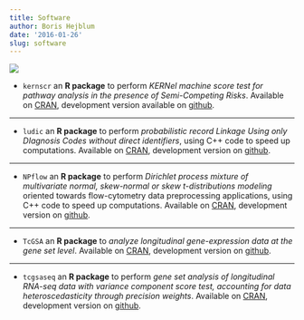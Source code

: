 ```yaml
---
title: Software
author: Boris Hejblum
date: '2016-01-26'
slug: software
---
```


![](/files/Rlogo.png) 

  * `kernscr` an **R package** to perform *KERNel machine score test for pathway analysis in the presence of Semi-Competing Risks*. Available on [CRAN](https://cran.r-project.org/web/packages/kernscr/index.html), development version available on [github](https://github.com/denisagniel/kernscr).

* * *

  * `ludic` an **R package** to perform *probabilistic record Linkage Using only DIagnosis Codes without direct identifiers*, using C++ code to speed up computations. Available on [CRAN](//CRAN.R-project.org/package=ludic), development version on [github](https://github.com/borishejblum/ludic).

* * *

  * `NPflow` an **R package** to perform *Dirichlet process mixture of multivariate normal, skew-normal or skew $t$-distributions modeling* oriented towards flow-cytometry data preprocessing applications, using C++ code to speed up computations. Available on [CRAN](https://cran.r-project.org/web/packages/NPflow/index.html), development version on [github](https://github.com/borishejblum/NPflow).

* * *

  * `TcGSA` an **R package** to *analyze longitudinal gene-expression data at the gene set level*. Available on [CRAN](https://cran.r-project.org/web/packages/TcGSA/index.html), development version on [github](https://github.com/borishejblum/TcGSA).

* * *

  * `tcgsaseq` an **R package** to perform *gene set analysis of longitudinal RNA-seq data with variance component score test, accounting for data heteroscedasticity through precision weights*. Available on [CRAN](https://cran.r-project.org/web/packages/tcgsaseq/index.html), development version on [github](https://github.com/denisagniel/tcgsaseq).
